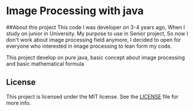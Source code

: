 # Image Processing with java
##About this project
This code I was developer on 3-4 years ago, When I study on junior in University. My purpose to use in Senior project, So now I don't work about image processing field anymore, I decided to open for everyone who interested in image processing to lean form my code. 

This project develop on pure java, basic concept about image processing and basic mathematical formula 

## License

This project is licensed under the MIT license. See the [LICENSE](LICENSE) file for more info.
